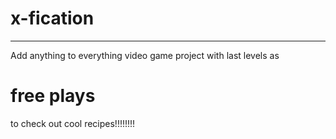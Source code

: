 # x-fication
_____________________________________________________

Add anything to everything video game project
with last levels as
# free plays
to check out cool recipes!!!!!!!!
